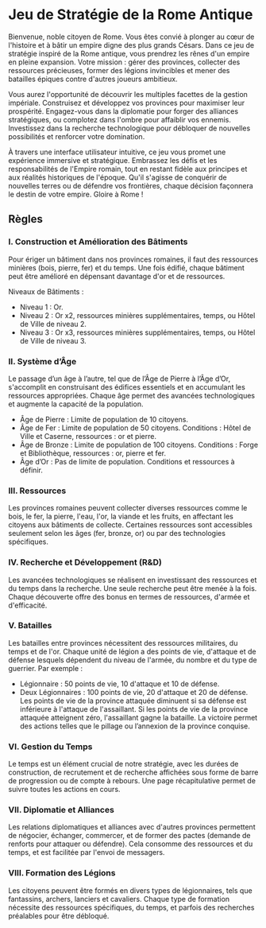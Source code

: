 # Jeu de Stratégie de la Rome Antique

Bienvenue, noble citoyen de Rome. Vous êtes convié à plonger au cœur de l'histoire et à bâtir un empire digne des plus grands Césars. Dans ce jeu de stratégie inspiré de la Rome antique, vous prendrez les rênes d'un empire en pleine expansion. Votre mission : gérer des provinces, collecter des ressources précieuses, former des légions invincibles et mener des batailles épiques contre d'autres joueurs ambitieux.

Vous aurez l'opportunité de découvrir les multiples facettes de la gestion impériale. Construisez et développez vos provinces pour maximiser leur prospérité. Engagez-vous dans la diplomatie pour forger des alliances stratégiques, ou complotez dans l'ombre pour affaiblir vos ennemis. Investissez dans la recherche technologique pour débloquer de nouvelles possibilités et renforcer votre domination.

À travers une interface utilisateur intuitive, ce jeu vous promet une expérience immersive et stratégique. Embrassez les défis et les responsabilités de l'Empire romain, tout en restant fidèle aux principes et aux réalités historiques de l'époque. Qu'il s'agisse de conquérir de nouvelles terres ou de défendre vos frontières, chaque décision façonnera le destin de votre empire. Gloire à Rome !

## Règles

### I. Construction et Amélioration des Bâtiments

Pour ériger un bâtiment dans nos provinces romaines, il faut des ressources minières (bois, pierre, fer) et du temps. Une fois édifié, chaque bâtiment peut être amélioré en dépensant davantage d'or et de ressources.

Niveaux de Bâtiments :

- Niveau 1 : Or.
- Niveau 2 : Or x2, ressources minières supplémentaires, temps, ou Hôtel de Ville de niveau 2.
- Niveau 3 : Or x3, ressources minières supplémentaires, temps, ou Hôtel de Ville de niveau 3.

### II. Système d’Âge

Le passage d’un âge à l’autre, tel que de l’Âge de Pierre à l’Âge d’Or, s'accomplit en construisant des édifices essentiels et en accumulant les ressources appropriées. Chaque âge permet des avancées technologiques et augmente la capacité de la population.

- Âge de Pierre : Limite de population de 10 citoyens.
- Âge de Fer : Limite de population de 50 citoyens. Conditions : Hôtel de Ville et Caserne, ressources : or et pierre.
- Âge de Bronze : Limite de population de 100 citoyens. Conditions : Forge et Bibliothèque, ressources : or, pierre et fer.
- Âge d’Or : Pas de limite de population. Conditions et ressources à définir.

### III. Ressources

Les provinces romaines peuvent collecter diverses ressources comme le bois, le fer, la pierre, l'eau, l'or, la viande et les fruits, en affectant les citoyens aux bâtiments de collecte. Certaines ressources sont accessibles seulement selon les âges (fer, bronze, or) ou par des technologies spécifiques.

### IV. Recherche et Développement (R&D)

Les avancées technologiques se réalisent en investissant des ressources et du temps dans la recherche. Une seule recherche peut être menée à la fois. Chaque découverte offre des bonus en termes de ressources, d'armée et d'efficacité.

### V. Batailles

Les batailles entre provinces nécessitent des ressources militaires, du temps et de l'or. Chaque unité de légion a des points de vie, d'attaque et de défense lesquels dépendent du niveau de l'armée, du nombre et du type de guerrier. Par exemple :

- Légionnaire : 50 points de vie, 10 d'attaque et 10 de défense.
- Deux Légionnaires : 100 points de vie, 20 d'attaque et 20 de défense.
  Les points de vie de la province attaquée diminuent si sa défense est inférieure à l'attaque de l'assaillant. Si les points de vie de la province attaquée atteignent zéro, l'assaillant gagne la bataille. La victoire permet des actions telles que le pillage ou l’annexion de la province conquise.

### VI. Gestion du Temps

Le temps est un élément crucial de notre stratégie, avec les durées de construction, de recrutement et de recherche affichées sous forme de barre de progression ou de compte à rebours. Une page récapitulative permet de suivre toutes les actions en cours.

### VII. Diplomatie et Alliances

Les relations diplomatiques et alliances avec d'autres provinces permettent de négocier, échanger, commercer, et de former des pactes (demande de renforts pour attaquer ou défendre). Cela consomme des ressources et du temps, et est facilitée par l'envoi de messagers.

### VIII. Formation des Légions

Les citoyens peuvent être formés en divers types de légionnaires, tels que fantassins, archers, lanciers et cavaliers. Chaque type de formation nécessite des ressources spécifiques, du temps, et parfois des recherches préalables pour être débloqué.
